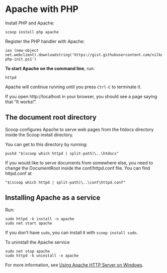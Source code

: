 # Apache with PHP

Install PHP and Apache:

    scoop install php apache

Register the PHP handler with Apache:

    iex (new-object net.webclient).downloadstring('https://gist.githubusercontent.com/nilkesede/c98a275b80b6d373131df82eaba96c63/raw/apache-php-init.ps1')

**To start Apache on the command line**, run:

    httpd

Apache will continue running until you press `Ctrl-C` to terminate it.

If you open http://localhost in your browser, you should see a page saying that &ldquo;It works!&rdquo;.

## The document root directory

Scoop configures Apache to serve web pages from the htdocs directory inside the Scoop install directory.

You can get to this directory by running:

    pushd "$(scoop which httpd | split-path)\..\htdocs"

If you would like to serve documents from somewhere else, you need to change the DocumentRoot inside the conf/httpd.conf file. You can find httpd.conf at

    "$(scoop which httpd | split-path)\..\conf\httpd.conf"

## Installing Apache as a service

Run:

    sudo httpd -k install -n apache
    sudo net start apache

If you don't have `sudo`, you can install it with `scoop install sudo`.

To uninstall the Apache service

    sudo net stop apache
    sudo httpd -k uninstall -n apache

For more information, see [Using Apache HTTP Server on Windows](http://httpd.apache.org/docs/current/platform/windows.html).
